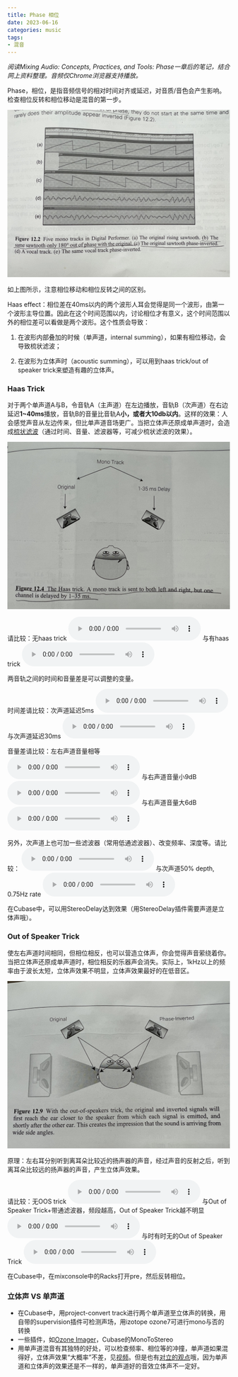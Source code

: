 ```yaml
---
title: Phase 相位
date: 2023-06-16
categories: music
tags:
- 混音
---
```


*阅读Mixing Audio: Concepts, Practices, and Tools: Phase一章后的笔记，结合网上资料整理。音频仅Chrome浏览器支持播放。*

Phase，相位，是指音频信号的相对时间对齐或延迟，对音质/音色会产生影响。检查相位反转和相位移动是混音的第一步。

![](/assets/images/music/phase_invert_shift.jpg)

如上图所示，注意相位移动和相位反转之间的区别。

Haas effect：相位差在40ms以内的两个波形人耳会觉得是同一个波形，由第一个波形主导位置。因此在这个时间范围以内，讨论相位才有意义，这个时间范围以外的相位差可以看做是两个波形。这个性质会导致：

1. 在波形内部叠加的时候（单声道，internal summing），如果有相位移动，会导致梳状滤波；

2. 在波形为立体声时（acoustic summing），可以用到haas trick/out of speaker trick来塑造有趣的立体声。


### Haas Trick

对于两个单声道A与B，令音轨A（主声道）在左边播放，音轨B（次声道）在右边延迟**1~40ms**播放，音轨B的音量比音轨A**小，或者大10db以内**。这样的效果：人会感觉声音从左边传来，但比单声道音场更广。当把立体声还原成单声道时，会造成[梳状滤波](https://www.youtube.com/watch?v=0wvlrBx3U4c&t=636s)（通过时间、音量、滤波器等，可减少梳状滤波的效果）。

![](/assets/images/music/haas_trick.jpg)

请比较：无haas trick
<audio controls>
  <source src="/assets/music/12.15.wav" type="audio/wav">
</audio>
与有haas trick
<audio controls>
  <source src="/assets/music/12.19.wav" type="audio/wav">
</audio>

两音轨之间的时间和音量差是可以调整的变量。

时间差请比较：次声道延迟5ms
<audio controls>
  <source src="/assets/music/12.10.wav" type="audio/wav">
</audio>
与次声道延迟30ms
<audio controls>
  <source src="/assets/music/12.11.wav" type="audio/wav">
</audio>

音量差请比较：左右声道音量相等
<audio controls>
  <source src="/assets/music/12.19.wav" type="audio/wav">
</audio>
与右声道音量小9dB
<audio controls>
  <source src="/assets/music/12.16.wav" type="audio/wav">
</audio>
与右声道音量大6dB
<audio controls>
  <source src="/assets/music/12.21.wav" type="audio/wav">
</audio>

另外，次声道上也可加一些滤波器（常用低通滤波器）、改变频率、深度等。请比较：
<audio controls>
  <source src="/assets/music/12.11.wav" type="audio/wav">
</audio>
与次声道50% depth, 0.75Hz rate
<audio controls>
  <source src="/assets/music/12.22.wav" type="audio/wav">
</audio>

在Cubase中，可以用StereoDelay达到效果（用StereoDelay插件需要声道是立体声哦）。


### Out of Speaker Trick

使左右声道时间相同，但相位相反，也可以营造立体声，你会觉得声音萦绕着你。当把立体声还原成单声道时，相位相反的乐器声会消失。实际上，1kHz以上的频率由于波长太短，立体声效果不明显，立体声效果最好的在低音区。

![](/assets/images/music/oos_trick.jpg)

原理：左右耳分别听到离耳朵比较近的扬声器的声音，经过声音的反射之后，听到离耳朵比较远的扬声器的声音，产生立体声效果。

请比较：无OOS trick
<audio controls>
  <source src="/assets/music/12.27.wav" type="audio/wav">
</audio>
与Out of Speaker Trick+带通滤波器，频段越高，Out of Speaker Trick越不明显
<audio controls>
  <source src="/assets/music/12.28.wav" type="audio/wav">
</audio>
与时有时无的Out of Speaker Trick
<audio controls>
  <source src="/assets/music/12.29.wav" type="audio/wav">
</audio>

在Cubase中，在mixconsole中的Racks打开pre，然后反转相位。


### 立体声 VS 单声道

- 在Cubase中，用project-convert track进行两个单声道至立体声的转换，用自带的supervision插件可检测声场，用izotope ozone7可进行mono与否的转换
- 一些插件，如[Ozone Imager](https://www.izotope.com/en/learn/what-is-the-haas-effect.html)，Cubase的MonoToStereo
- 用单声道混音有其独特的好处，可以检查频率、相位等的冲撞，单声道如果混得好，立体声效果“大概率”不差，见[视频](https://www.youtube.com/watch?v=4OSAuG59wFk)。但是也有[对立的观点](https://www.youtube.com/watch?v=Xtom-MqYqhY)哦，因为单声道和立体声的效果还是不一样的，单声道好的音效立体声不一定好。
